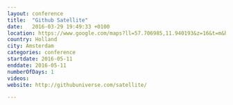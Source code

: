 ```yaml
---
layout: conference
title:  "Github Satellite"
date:   2016-03-29 19:49:33 +0100
location: https://www.google.com/maps?ll=57.706985,11.940193&z=16&t=m&hl=da-DK&gl=DE&mapclient=embed&cid=14638482883706087282
country: Holland
city: Amsterdam
categories: conference
startdate: 2016-05-11
enddate: 2016-05-11
numberOfDays: 1
videos:
website: http://githubuniverse.com/satellite/

---
```

